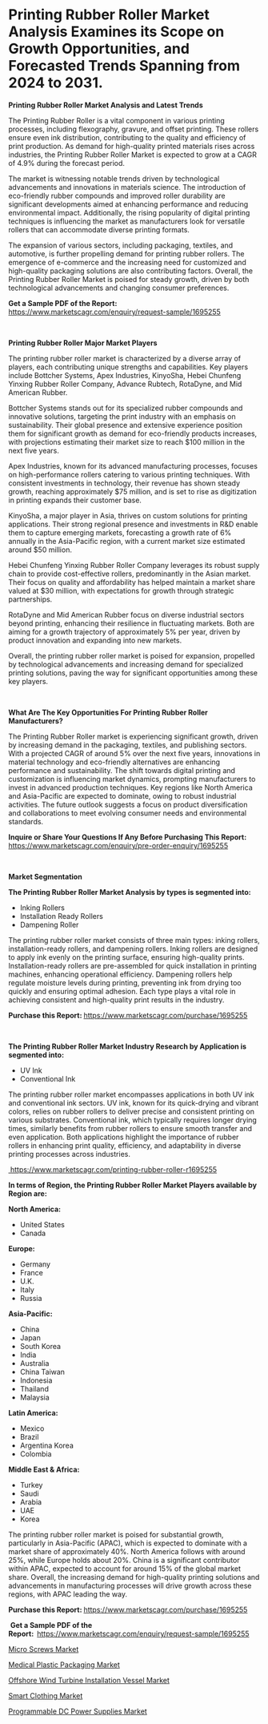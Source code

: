 <p><h1>Printing Rubber Roller Market Analysis Examines its Scope on Growth Opportunities, and Forecasted Trends Spanning from 2024 to 2031.</h1></p><p><strong>Printing Rubber Roller Market Analysis and Latest Trends</strong></p>
<p><p>The Printing Rubber Roller is a vital component in various printing processes, including flexography, gravure, and offset printing. These rollers ensure even ink distribution, contributing to the quality and efficiency of print production. As demand for high-quality printed materials rises across industries, the Printing Rubber Roller Market is expected to grow at a CAGR of 4.9% during the forecast period. </p><p>The market is witnessing notable trends driven by technological advancements and innovations in materials science. The introduction of eco-friendly rubber compounds and improved roller durability are significant developments aimed at enhancing performance and reducing environmental impact. Additionally, the rising popularity of digital printing techniques is influencing the market as manufacturers look for versatile rollers that can accommodate diverse printing formats. </p><p>The expansion of various sectors, including packaging, textiles, and automotive, is further propelling demand for printing rubber rollers. The emergence of e-commerce and the increasing need for customized and high-quality packaging solutions are also contributing factors. Overall, the Printing Rubber Roller Market is poised for steady growth, driven by both technological advancements and changing consumer preferences.</p></p>
<p><strong>Get a Sample PDF of the Report:&nbsp;</strong> <a href="https://www.marketscagr.com/enquiry/request-sample/1695255?utm_campaign=1126&utm_medium=2&utm_source=Github&utm_content=ia&utm_term=07102024&utm_id=printing-rubber-roller">https://www.marketscagr.com/enquiry/request-sample/1695255</a></p>
<p>&nbsp;</p>
<p><strong>Printing Rubber Roller Major Market Players</strong></p>
<p><p>The printing rubber roller market is characterized by a diverse array of players, each contributing unique strengths and capabilities. Key players include Bottcher Systems, Apex Industries, KinyoSha, Hebei Chunfeng Yinxing Rubber Roller Company, Advance Rubtech, RotaDyne, and Mid American Rubber.</p><p>Bottcher Systems stands out for its specialized rubber compounds and innovative solutions, targeting the print industry with an emphasis on sustainability. Their global presence and extensive experience position them for significant growth as demand for eco-friendly products increases, with projections estimating their market size to reach $100 million in the next five years.</p><p>Apex Industries, known for its advanced manufacturing processes, focuses on high-performance rollers catering to various printing techniques. With consistent investments in technology, their revenue has shown steady growth, reaching approximately $75 million, and is set to rise as digitization in printing expands their customer base.</p><p>KinyoSha, a major player in Asia, thrives on custom solutions for printing applications. Their strong regional presence and investments in R&D enable them to capture emerging markets, forecasting a growth rate of 6% annually in the Asia-Pacific region, with a current market size estimated around $50 million.</p><p>Hebei Chunfeng Yinxing Rubber Roller Company leverages its robust supply chain to provide cost-effective rollers, predominantly in the Asian market. Their focus on quality and affordability has helped maintain a market share valued at $30 million, with expectations for growth through strategic partnerships.</p><p>RotaDyne and Mid American Rubber focus on diverse industrial sectors beyond printing, enhancing their resilience in fluctuating markets. Both are aiming for a growth trajectory of approximately 5% per year, driven by product innovation and expanding into new markets.</p><p>Overall, the printing rubber roller market is poised for expansion, propelled by technological advancements and increasing demand for specialized printing solutions, paving the way for significant opportunities among these key players.</p></p>
<p>&nbsp;</p>
<p><strong>What Are The Key Opportunities For Printing Rubber Roller Manufacturers?</strong></p>
<p><p>The Printing Rubber Roller market is experiencing significant growth, driven by increasing demand in the packaging, textiles, and publishing sectors. With a projected CAGR of around 5% over the next five years, innovations in material technology and eco-friendly alternatives are enhancing performance and sustainability. The shift towards digital printing and customization is influencing market dynamics, prompting manufacturers to invest in advanced production techniques. Key regions like North America and Asia-Pacific are expected to dominate, owing to robust industrial activities. The future outlook suggests a focus on product diversification and collaborations to meet evolving consumer needs and environmental standards.</p></p>
<p><strong>Inquire or Share Your Questions If Any Before Purchasing This Report:</strong> <a href="https://www.marketscagr.com/enquiry/pre-order-enquiry/1695255?utm_campaign=1126&utm_medium=2&utm_source=Github&utm_content=ia&utm_term=07102024&utm_id=printing-rubber-roller">https://www.marketscagr.com/enquiry/pre-order-enquiry/1695255</a></p>
<p>&nbsp;</p>
<p><strong>Market Segmentation</strong></p>
<p><strong>The Printing Rubber Roller Market Analysis by types is segmented into:</strong></p>
<p><ul><li>Inking Rollers</li><li>Installation Ready Rollers</li><li>Dampening Roller</li></ul></p>
<p><p>The printing rubber roller market consists of three main types: inking rollers, installation-ready rollers, and dampening rollers. Inking rollers are designed to apply ink evenly on the printing surface, ensuring high-quality prints. Installation-ready rollers are pre-assembled for quick installation in printing machines, enhancing operational efficiency. Dampening rollers help regulate moisture levels during printing, preventing ink from drying too quickly and ensuring optimal adhesion. Each type plays a vital role in achieving consistent and high-quality print results in the industry.</p></p>
<p><strong>Purchase this Report:&nbsp;</strong><a href="https://www.marketscagr.com/purchase/1695255?utm_campaign=1126&utm_medium=2&utm_source=Github&utm_content=ia&utm_term=07102024&utm_id=printing-rubber-roller">https://www.marketscagr.com/purchase/1695255</a></p>
<p>&nbsp;</p>
<p><strong>The Printing Rubber Roller Market Industry Research by Application is segmented into:</strong></p>
<p><ul><li>UV Ink</li><li>Conventional Ink</li></ul></p>
<p><p>The printing rubber roller market encompasses applications in both UV ink and conventional ink sectors. UV ink, known for its quick-drying and vibrant colors, relies on rubber rollers to deliver precise and consistent printing on various substrates. Conventional ink, which typically requires longer drying times, similarly benefits from rubber rollers to ensure smooth transfer and even application. Both applications highlight the importance of rubber rollers in enhancing print quality, efficiency, and adaptability in diverse printing processes across industries.</p></p>
<p><a href="https://www.marketscagr.com/printing-rubber-roller-r1695255?utm_campaign=1126&utm_medium=2&utm_source=Github&utm_content=ia&utm_term=07102024&utm_id=printing-rubber-roller">&nbsp;https://www.marketscagr.com/printing-rubber-roller-r1695255</a></p>
<p><strong>In terms of Region, the Printing Rubber Roller Market Players available by Region are:</strong></p>
<p>
    <p> <strong> North America: </strong>
        <ul>
            <li>United States</li>
            <li>Canada</li>
        </ul>
        </p> 
    <p> <strong> Europe: </strong>
        <ul>
            <li>Germany</li>
            <li>France</li>
            <li>U.K.</li>
            <li>Italy</li>
            <li>Russia</li>
        </ul>
        </p> 
    <p> <strong> Asia-Pacific: </strong>
        <ul>
            <li>China</li>
            <li>Japan</li>
            <li>South Korea</li>
            <li>India</li>
            <li>Australia</li>
            <li>China Taiwan</li>
            <li>Indonesia</li>
            <li>Thailand</li>
            <li>Malaysia</li>
        </ul>
        </p> 
    <p> <strong> Latin America: </strong>
        <ul>
            <li>Mexico</li>
            <li>Brazil</li>
            <li>Argentina Korea</li>
            <li>Colombia</li>
        </ul>
        </p> 
    <p> <strong> Middle East & Africa: </strong>
        <ul>
            <li>Turkey</li>
            <li>Saudi</li>
            <li>Arabia</li>
            <li>UAE</li>
            <li>Korea</li>
        </ul>
    </p>
    </p>
<p><p>The printing rubber roller market is poised for substantial growth, particularly in Asia-Pacific (APAC), which is expected to dominate with a market share of approximately 40%. North America follows with around 25%, while Europe holds about 20%. China is a significant contributor within APAC, expected to account for around 15% of the global market share. Overall, the increasing demand for high-quality printing solutions and advancements in manufacturing processes will drive growth across these regions, with APAC leading the way.</p></p>
<p><strong>Purchase this Report: </strong><a href="https://www.marketscagr.com/purchase/1695255?utm_campaign=1126&utm_medium=2&utm_source=Github&utm_content=ia&utm_term=07102024&utm_id=printing-rubber-roller">https://www.marketscagr.com/purchase/1695255</a></p>
<p>&nbsp;<strong>Get a Sample PDF of the Report:&nbsp;&nbsp;</strong><a href="https://www.marketscagr.com/enquiry/request-sample/1695255?utm_campaign=1126&utm_medium=2&utm_source=Github&utm_content=ia&utm_term=07102024&utm_id=printing-rubber-roller">https://www.marketscagr.com/enquiry/request-sample/1695255</a></p>
<p><strong></strong></p>
<p><p><a href="https://www.linkedin.com/pulse/charting-future-comprehensive-analysis-global-micro-screws-4dd3e?utm_campaign=1126&utm_medium=2&utm_source=Github&utm_content=ia&utm_term=07102024&utm_id=printing-rubber-roller">Micro Screws Market</a></p><p><a href="https://www.linkedin.com/pulse/navigating-global-medical-plastic-packaging-market-landscape-nbmcf?utm_campaign=1126&utm_medium=2&utm_source=Github&utm_content=ia&utm_term=07102024&utm_id=printing-rubber-roller">Medical Plastic Packaging Market</a></p><p><a href="https://issuu.com/reportprime-2/docs/offshore-wind-turbine-installation-_b3856cb1a17e5f?utm_campaign=1126&utm_medium=2&utm_source=Github&utm_content=ia&utm_term=07102024&utm_id=printing-rubber-roller">Offshore Wind Turbine Installation Vessel Market</a></p><p><a href="https://www.linkedin.com/pulse/global-smart-clothing-market-trends-innovations-forward-looking-iawbe?utm_campaign=1126&utm_medium=2&utm_source=Github&utm_content=ia&utm_term=07102024&utm_id=printing-rubber-roller">Smart Clothing Market</a></p><p><a href="https://issuu.com/reportprime-2/docs/programmable-dc-power-supplies-mark_dce5060048ea8f?utm_campaign=1126&utm_medium=2&utm_source=Github&utm_content=ia&utm_term=07102024&utm_id=printing-rubber-roller">Programmable DC Power Supplies Market</a></p></p>